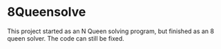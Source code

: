 # 8Queensolve
This project started as an N Queen solving program, but finished as an 8 queen solver.
The code can still be fixed. 
